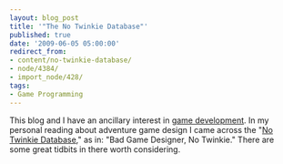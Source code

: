 ```yaml
---
layout: blog_post
title: '"The No Twinkie Database"'
published: true
date: '2009-06-05 05:00:00'
redirect_from:
- content/no-twinkie-database/
- node/4384/
- import_node/428/
tags:
- Game Programming
---
```


This blog and I have an ancillary interest in [game development](http://game.emptycrate.com). In my personal reading about adventure game design I came across the "[No Twinkie Database](http://www.designersnotebook.com/Design_Resources/No_Twinkie_Database/no_twinkie_database.htm)," as in: "Bad Game Designer, No Twinkie." There are some great tidbits in there worth considering.
